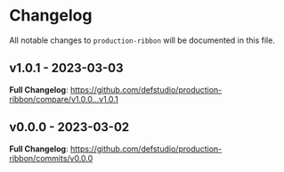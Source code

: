 # Changelog

All notable changes to `production-ribbon` will be documented in this file.

## v1.0.1 - 2023-03-03

**Full Changelog**: https://github.com/defstudio/production-ribbon/compare/v1.0.0...v1.0.1

## v0.0.0 - 2023-03-02

**Full Changelog**: https://github.com/defstudio/production-ribbon/commits/v0.0.0
